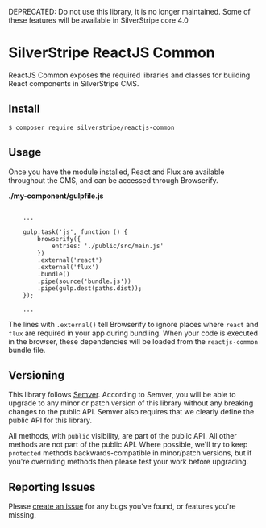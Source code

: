 DEPRECATED: Do not use this library, it is no longer maintained. Some of these features will be available in SilverStripe core 4.0

# SilverStripe ReactJS Common

ReactJS Common exposes the required libraries and classes for building React components in SilverStripe CMS.

## Install

```
$ composer require silverstripe/reactjs-common
```

## Usage

Once you have the module installed, React and Flux are available throughout the CMS, and can be accessed through Browserify.

__./my-component/gulpfile.js__

```

    ...

    gulp.task('js', function () {
        browserify({
            entries: './public/src/main.js'
        })
        .external('react')
        .external('flux')
        .bundle()
        .pipe(source('bundle.js'))
        .pipe(gulp.dest(paths.dist));
    });

    ...

```

The lines with `.external()` tell Browserify to ignore places where `react` and `flux` are required in your app during bundling. When your code is executed in the browser, these dependencies will be loaded from the `reactjs-common` bundle file.

## Versioning

This library follows [Semver](http://semver.org). According to Semver, you will be able to upgrade to any minor or patch version of this library without any breaking changes to the public API. Semver also requires that we clearly define the public API for this library.

All methods, with `public` visibility, are part of the public API. All other methods are not part of the public API. Where possible, we'll try to keep `protected` methods backwards-compatible in minor/patch versions, but if you're overriding methods then please test your work before upgrading.

## Reporting Issues

Please [create an issue](http://github.com/open-sausages/silverstripe-reactjs-common/issues) for any bugs you've found, or features you're missing.
